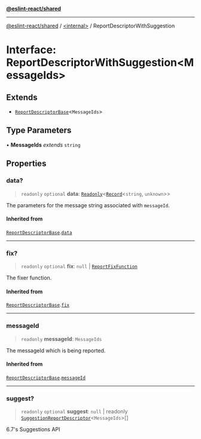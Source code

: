 [**@eslint-react/shared**](../../README.md)

***

[@eslint-react/shared](../../README.md) / [\<internal\>](../README.md) / ReportDescriptorWithSuggestion

# Interface: ReportDescriptorWithSuggestion\<MessageIds\>

## Extends

- [`ReportDescriptorBase`](ReportDescriptorBase.md)\<`MessageIds`\>

## Type Parameters

• **MessageIds** *extends* `string`

## Properties

### data?

> `readonly` `optional` **data**: [`Readonly`](../type-aliases/Readonly.md)\<[`Record`](../type-aliases/Record.md)\<`string`, `unknown`\>\>

The parameters for the message string associated with `messageId`.

#### Inherited from

[`ReportDescriptorBase`](ReportDescriptorBase.md).[`data`](ReportDescriptorBase.md#data)

***

### fix?

> `readonly` `optional` **fix**: `null` \| [`ReportFixFunction`](../type-aliases/ReportFixFunction.md)

The fixer function.

#### Inherited from

[`ReportDescriptorBase`](ReportDescriptorBase.md).[`fix`](ReportDescriptorBase.md#fix)

***

### messageId

> `readonly` **messageId**: `MessageIds`

The messageId which is being reported.

#### Inherited from

[`ReportDescriptorBase`](ReportDescriptorBase.md).[`messageId`](ReportDescriptorBase.md#messageid)

***

### suggest?

> `readonly` `optional` **suggest**: `null` \| readonly [`SuggestionReportDescriptor`](SuggestionReportDescriptor.md)\<`MessageIds`\>[]

6.7's Suggestions API
